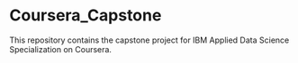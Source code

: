 # Coursera_Capstone
This repository contains the capstone project for IBM Applied Data Science Specialization on Coursera.
